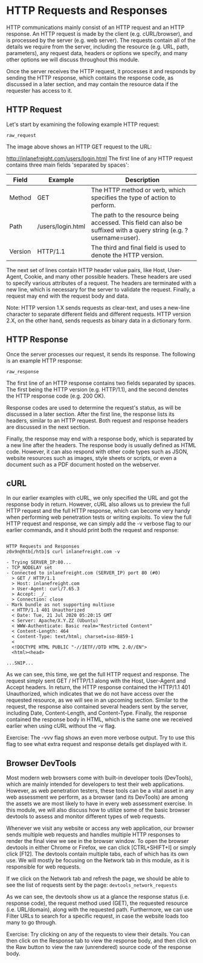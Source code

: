 # HTTP Requests and Responses

HTTP communications mainly consist of an HTTP request and an HTTP response. An HTTP request is made by the client (e.g. cURL/browser), and is processed by the server (e.g. web server). The requests contain all of the details we require from the server, including the resource (e.g. URL, path, parameters), any request data, headers or options we specify, and many other options we will discuss throughout this module.

Once the server receives the HTTP request, it processes it and responds by sending the HTTP response, which contains the response code, as discussed in a later section, and may contain the resource data if the requester has access to it.

## HTTP Request

Let's start by examining the following example HTTP request:

`raw_request`

The image above shows an HTTP GET request to the URL:

http://inlanefreight.com/users/login.html
The first line of any HTTP request contains three main fields 'separated by spaces':

| Field   | Example           | Description                                                                                                         |
| ------- | ----------------- | ------------------------------------------------------------------------------------------------------------------- |
| Method  | GET               | The HTTP method or verb, which specifies the type of action to perform.                                             |
| Path    | /users/login.html | The path to the resource being accessed. This field can also be suffixed with a query string (e.g. ?username=user). |
| Version | HTTP/1.1          | The third and final field is used to denote the HTTP version.                                                       |

The next set of lines contain HTTP header value pairs, like Host, User-Agent, Cookie, and many other possible headers. These headers are used to specify various attributes of a request. The headers are terminated with a new line, which is necessary for the server to validate the request. Finally, a request may end with the request body and data.

Note: HTTP version 1.X sends requests as clear-text, and uses a new-line character to separate different fields and different requests. HTTP version 2.X, on the other hand, sends requests as binary data in a dictionary form.

## HTTP Response

Once the server processes our request, it sends its response. The following is an example HTTP response:

`raw_response`

The first line of an HTTP response contains two fields separated by spaces. The first being the HTTP version (e.g. HTTP/1.1), and the second denotes the HTTP response code (e.g. 200 OK).

Response codes are used to determine the request's status, as will be discussed in a later section. After the first line, the response lists its headers, similar to an HTTP request. Both request and response headers are discussed in the next section.

Finally, the response may end with a response body, which is separated by a new line after the headers. The response body is usually defined as HTML code. However, it can also respond with other code types such as JSON, website resources such as images, style sheets or scripts, or even a document such as a PDF document hosted on the webserver.

## cURL

In our earlier examples with cURL, we only specified the URL and got the response body in return. However, cURL also allows us to preview the full HTTP request and the full HTTP response, which can become very handy when performing web penetration tests or writing exploits. To view the full HTTP request and response, we can simply add the -v verbose flag to our earlier commands, and it should print both the request and response:

```

HTTP Requests and Responses
z0x9n@htb[/htb]$ curl inlanefreight.com -v

- Trying SERVER_IP:80...
- TCP_NODELAY set
- Connected to inlanefreight.com (SERVER_IP) port 80 (#0)
  > GET / HTTP/1.1
  > Host: inlanefreight.com
  > User-Agent: curl/7.65.3
  > Accept: _/_
  > Connection: close
- Mark bundle as not supporting multiuse
  < HTTP/1.1 401 Unauthorized
  < Date: Tue, 21 Jul 2020 05:20:15 GMT
  < Server: Apache/X.Y.ZZ (Ubuntu)
  < WWW-Authenticate: Basic realm="Restricted Content"
  < Content-Length: 464
  < Content-Type: text/html; charset=iso-8859-1
  <
  <!DOCTYPE HTML PUBLIC "-//IETF//DTD HTML 2.0//EN">
  <html><head>

...SNIP...

```

As we can see, this time, we get the full HTTP request and response. The request simply sent GET / HTTP/1.1 along with the Host, User-Agent and Accept headers. In return, the HTTP response contained the HTTP/1.1 401 Unauthorized, which indicates that we do not have access over the requested resource, as we will see in an upcoming section. Similar to the request, the response also contained several headers sent by the server, including Date, Content-Length, and Content-Type. Finally, the response contained the response body in HTML, which is the same one we received earlier when using cURL without the -v flag.

Exercise: The -vvv flag shows an even more verbose output. Try to use this flag to see what extra request and response details get displayed with it.

## Browser DevTools

Most modern web browsers come with built-in developer tools (DevTools), which are mainly intended for developers to test their web applications. However, as web penetration testers, these tools can be a vital asset in any web assessment we perform, as a browser (and its DevTools) are among the assets we are most likely to have in every web assessment exercise. In this module, we will also discuss how to utilize some of the basic browser devtools to assess and monitor different types of web requests.

Whenever we visit any website or access any web application, our browser sends multiple web requests and handles multiple HTTP responses to render the final view we see in the browser window. To open the browser devtools in either Chrome or Firefox, we can click [CTRL+SHIFT+I] or simply click [F12]. The devtools contain multiple tabs, each of which has its own use. We will mostly be focusing on the Network tab in this module, as it is responsible for web requests.

If we click on the Network tab and refresh the page, we should be able to see the list of requests sent by the page: `devtools_network_requests`

As we can see, the devtools show us at a glance the response status (i.e. response code), the request method used (GET), the requested resource (i.e. URL/domain), along with the requested path. Furthermore, we can use Filter URLs to search for a specific request, in case the website loads too many to go through.

Exercise: Try clicking on any of the requests to view their details. You can then click on the Response tab to view the response body, and then click on the Raw button to view the raw (unrendered) source code of the response body.

```

```
